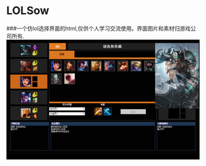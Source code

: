 # LOLSow		
###一个仿lol选择界面的html,仅供个人学习交流使用。界面图片和素材归游戏公司所有.
<img src="https://github.com/Jon-Millent/LOLSow/blob/master/showImg/showthis.png" />
